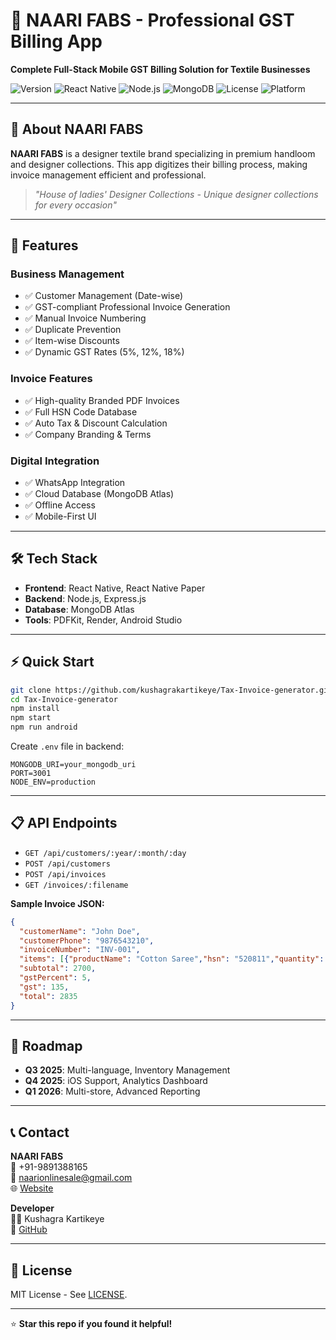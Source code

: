 # 🧾 NAARI FABS - Professional GST Billing App

**Complete Full-Stack Mobile GST Billing Solution for Textile Businesses**

![Version](https://img.shields.io/badge/version-3.1-brightgreen)
![React Native](https://img.shields.io/badge/React%20Native-0.80.2-blue)
![Node.js](https://img.shields.io/badge/Node.js-18+-green)
![MongoDB](https://img.shields.io/badge/MongoDB-Atlas-green)
![License](https://img.shields.io/badge/license-MIT-blue)
![Platform](https://img.shields.io/badge/platform-Android-brightgreen)

---

## 📱 About NAARI FABS
**NAARI FABS** is a designer textile brand specializing in premium handloom and designer collections. This app digitizes their billing process, making invoice management efficient and professional.

> *"House of ladies' Designer Collections - Unique designer collections for every occasion"*

---

## 🚀 Features

### **Business Management**
- ✅ Customer Management (Date-wise)
- ✅ GST-compliant Professional Invoice Generation
- ✅ Manual Invoice Numbering
- ✅ Duplicate Prevention
- ✅ Item-wise Discounts
- ✅ Dynamic GST Rates (5%, 12%, 18%)

### **Invoice Features**
- ✅ High-quality Branded PDF Invoices
- ✅ Full HSN Code Database
- ✅ Auto Tax & Discount Calculation
- ✅ Company Branding & Terms

### **Digital Integration**
- ✅ WhatsApp Integration
- ✅ Cloud Database (MongoDB Atlas)
- ✅ Offline Access
- ✅ Mobile-First UI

---

## 🛠️ Tech Stack
- **Frontend**: React Native, React Native Paper
- **Backend**: Node.js, Express.js
- **Database**: MongoDB Atlas
- **Tools**: PDFKit, Render, Android Studio

---

## ⚡ Quick Start
```bash
git clone https://github.com/kushagrakartikeye/Tax-Invoice-generator.git
cd Tax-Invoice-generator
npm install
npm start
npm run android
```

Create `.env` file in backend:
```
MONGODB_URI=your_mongodb_uri
PORT=3001
NODE_ENV=production
```

---

## 📋 API Endpoints
- `GET /api/customers/:year/:month/:day`
- `POST /api/customers`
- `POST /api/invoices`
- `GET /invoices/:filename`

**Sample Invoice JSON:**
```json
{
  "customerName": "John Doe",
  "customerPhone": "9876543210",
  "invoiceNumber": "INV-001",
  "items": [{"productName": "Cotton Saree","hsn": "520811","quantity": 2,"unitPrice": 1500,"discountPercent": 10,"taxable": 2700}],
  "subtotal": 2700,
  "gstPercent": 5,
  "gst": 135,
  "total": 2835
}
```

---

## 🎯 Roadmap
- **Q3 2025**: Multi-language, Inventory Management
- **Q4 2025**: iOS Support, Analytics Dashboard
- **Q1 2026**: Multi-store, Advanced Reporting

---

## 📞 Contact
**NAARI FABS**  
📱 +91-9891388165  
📧 naarionlinesale@gmail.com  
🌐 [Website](www.naarifabs.company.site)

**Developer**  
👨‍💻 Kushagra Kartikeye  
🐙 [GitHub](https://github.com/kushagrakartikeye)

---

## 📄 License
MIT License - See [LICENSE](LICENSE).

---

⭐ **Star this repo if you found it helpful!**
